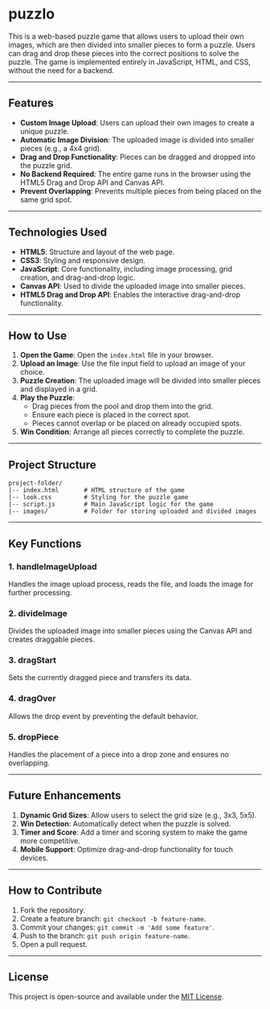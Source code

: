# puzzlo
This is a web-based puzzle game that allows users to upload their own images, which are then divided into smaller pieces to form a puzzle. Users can drag and drop these pieces into the correct positions to solve the puzzle. The game is implemented entirely in JavaScript, HTML, and CSS, without the need for a backend.

---

## Features

- **Custom Image Upload**: Users can upload their own images to create a unique puzzle.
- **Automatic Image Division**: The uploaded image is divided into smaller pieces (e.g., a 4x4 grid).
- **Drag and Drop Functionality**: Pieces can be dragged and dropped into the puzzle grid.
- **No Backend Required**: The entire game runs in the browser using the HTML5 Drag and Drop API and Canvas API.
- **Prevent Overlapping**: Prevents multiple pieces from being placed on the same grid spot.

---

## Technologies Used

- **HTML5**: Structure and layout of the web page.
- **CSS3**: Styling and responsive design.
- **JavaScript**: Core functionality, including image processing, grid creation, and drag-and-drop logic.
- **Canvas API**: Used to divide the uploaded image into smaller pieces.
- **HTML5 Drag and Drop API**: Enables the interactive drag-and-drop functionality.

---

## How to Use

1. **Open the Game**: Open the `index.html` file in your browser.
2. **Upload an Image**: Use the file input field to upload an image of your choice.
3. **Puzzle Creation**: The uploaded image will be divided into smaller pieces and displayed in a grid.
4. **Play the Puzzle**:
   - Drag pieces from the pool and drop them into the grid.
   - Ensure each piece is placed in the correct spot.
   - Pieces cannot overlap or be placed on already occupied spots.
5. **Win Condition**: Arrange all pieces correctly to complete the puzzle.

---

## Project Structure

```
project-folder/
|-- index.html       # HTML structure of the game
|-- look.css         # Styling for the puzzle game
|-- script.js        # Main JavaScript logic for the game
|-- images/          # Folder for storing uploaded and divided images
```

---

## Key Functions

### 1. **handleImageUpload**
Handles the image upload process, reads the file, and loads the image for further processing.

### 2. **divideImage**
Divides the uploaded image into smaller pieces using the Canvas API and creates draggable pieces.

### 3. **dragStart**
Sets the currently dragged piece and transfers its data.

### 4. **dragOver**
Allows the drop event by preventing the default behavior.

### 5. **dropPiece**
Handles the placement of a piece into a drop zone and ensures no overlapping.

---

## Future Enhancements

1. **Dynamic Grid Sizes**: Allow users to select the grid size (e.g., 3x3, 5x5).
2. **Win Detection**: Automatically detect when the puzzle is solved.
3. **Timer and Score**: Add a timer and scoring system to make the game more competitive.
4. **Mobile Support**: Optimize drag-and-drop functionality for touch devices.

---

## How to Contribute

1. Fork the repository.
2. Create a feature branch: `git checkout -b feature-name`.
3. Commit your changes: `git commit -m 'Add some feature'`.
4. Push to the branch: `git push origin feature-name`.
5. Open a pull request.

---

## License

This project is open-source and available under the [MIT License](LICENSE).

